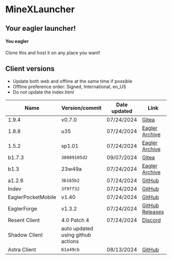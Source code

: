 # MineXLauncher
## Your eagler launcher!
#### You eagler
Clone this and host it on any place you want!

## Client versions

- Update both web and offline at the same time if possible
- Offline preference order: Signed, International, en_US
- Do not update the index.html

| Name               | Version/commit                    | Date updated | Link                                                                                            |
| ------------------ | --------------------------------- | ------------ | ----------------------------------------------------------------------------------------------- |
| 1.9.4              | v0.7.0                            | 07/24/2024   | [Gitea](https://git.zelz.net/Eagler-Lambda/hoosiertransfer-mod/releases)                        |
| 1.8.8              | u35                               | 07/24/2024   | [Eagler Archive](https://archive.eaglercraft.rip/EaglercraftX_1.8/client/?sort=time&order=desc) |
| 1.5.2              | sp1.01                            | 07/24/2024   | [Eagler Archive](https://archive.eaglercraft.rip/Eaglercraft_1.5/client/?sort=time&order=desc)  |
| b1.7.3             | `38809105d2`                      | 09/07/2024   | [Gitea](https://git.eaglercraft.rip/3rdparty/peytonplayz585-b1.7.3)                             |
| b1.3               | 23w49a                            | 07/24/2024   | [Eagler Archive](https://archive.eaglercraft.rip/Eaglercraft_b1.3/client/?sort=time&order=desc) |
| a1.2.6             | `3b165b2`                         | 07/24/2024   | [GitHub](https://github.com/PeytonPlayz595/Alpha-v1.2.6)                                        |
| Indev              | `3f9ff32`                         | 07/24/2024   | [GitHub](https://github.com/PeytonPlayz595/Minecraft-Indev-WebGL)                               |
| EaglerPocketMobile | v1.40                             | 07/24/2024   | [GitHub](https://github.com/irv77/EaglerPocketMobile)                                           |
| EaglerForge        | v1.3.2                            | 07/24/2024   | [GitHub Releases](https://github.com/eaglerforge/EaglerForge-builds/releases)                   |
| Resent Client      | 4.0 Patch 4                       | 07/24/2024   | [Discord](https://discord.gg/6UdYQWpkfh)                                                        |
| Shadow Client      | auto updated using github actions |
| Astra Client       | `61a49cb`                         | 08/13/2024   | [GitHub](https://github.com/BarneyCompiler/AstraClientEagler/tree/main/javascript)              |
